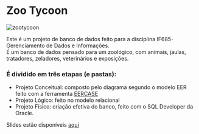 ﻿# Zoo Tycoon
![zootycoon](https://github.com/kaylanelira/ZooTycoon/assets/97316221/5d575432-05f7-4701-b74e-b1d9dae249f8)

Este é um projeto de banco de dados feito para a disciplina IF685-Gerenciamento de Dados e Informações.    
É um banco de dados pensado para um zoológico, com animais, jaulas, tratadores, zeladores, veterinários e exposições.

### É dividido em três etapas (e pastas):
- Projeto Conceitual: composto pelo diagrama segundo o modelo EER feito com a ferramenta [EERCASE](https://sites.google.com/a/cin.ufpe.br/eercase)
- Projeto Lógico: feito no modelo relacional
- Projeto Físico: criação efetiva do banco, feito com o SQL Developer da Oracle.

Slides estão disponíveis [aqui](https://docs.google.com/presentation/d/1QHEm4lZVGC-pTPQjFRlH-4qw6lRTxh2Ggr1Aihc9a3A/edit?pli=1&skip_itp2_check=true#slide=id.g1e7c6a1c1de_5_47)

